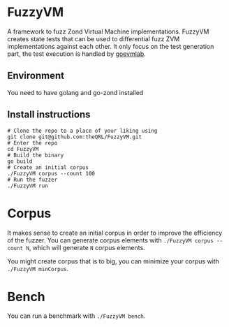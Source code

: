 # FuzzyVM

A framework to fuzz Zond Virtual Machine implementations.
FuzzyVM creates state tests that can be used to differential fuzz ZVM implementations against each other.
It only focus on the test generation part, the test execution is handled by [goevmlab](https://github.com/holiman/goevmlab).

## Environment
You need to have golang and go-zond installed

## Install instructions

```shell
# Clone the repo to a place of your liking using
git clone git@github.com:theQRL/FuzzyVM.git
# Enter the repo
cd FuzzyVM
# Build the binary
go build
# Create an initial corpus
./FuzzyVM corpus --count 100  
# Run the fuzzer
./FuzzyVM run
```

# Corpus
It makes sense to create an initial corpus in order to improve the efficiency of the fuzzer.
You can generate corpus elements with `./FuzzyVM corpus --count N`, which will generate `N` corpus elements.

You might create corpus that is to big, you can minimize your corpus with `./FuzzyVM minCorpus`.

# Bench 
You can run a benchmark with `./FuzzyVM bench`. 
